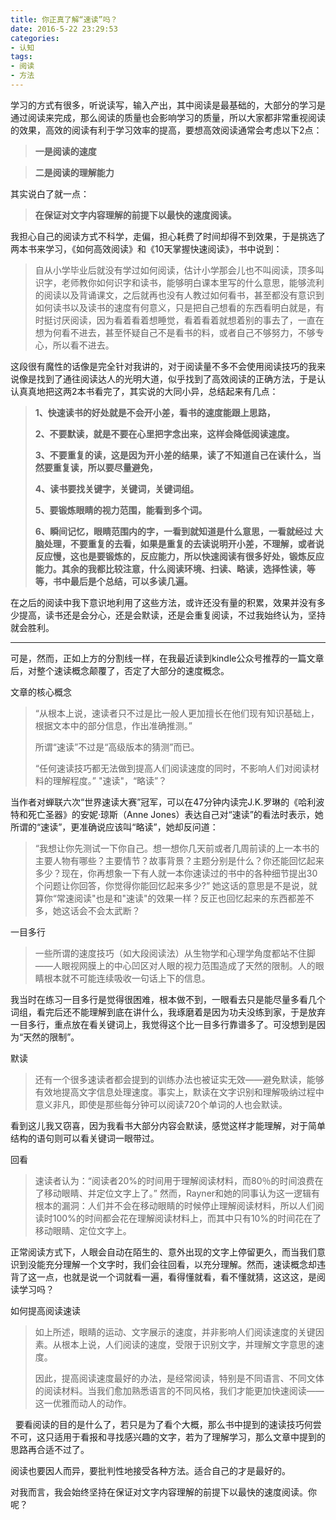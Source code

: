 ```yaml
---
title: 你正真了解“速读”吗？
date: 2016-5-22 23:29:53
categories:
- 认知
tags:
- 阅读
- 方法
---
```


学习的方式有很多，听说读写，输入产出，其中阅读是最基础的，大部分的学习是通过阅读来完成，那么阅读的质量也会影响学习的质量，所以大家都非常重视阅读的效果，高效的阅读有利于学习效率的提高，要想高效阅读通常会考虑以下2点：



> **一是阅读的速度**



> **二是阅读的理解能力**

其实说白了就一点：

> **在保证对文字内容理解的前提下以最快的速度阅读。**

我担心自己的阅读方式不科学，走偏，担心耗费了时间却得不到效果，于是挑选了两本书来学习，《如何高效阅读》和《10天掌握快速阅读》，书中说到：

> 自从小学毕业后就没有学过如何阅读，估计小学那会儿也不叫阅读，顶多叫识字，老师教你如何识字和读书，能够明白课本里写的什么意思，能够流利的阅读以及背诵课文，之后就再也没有人教过如何看书，甚至都没有意识到如何读书以及读书的速度有何意义，只是把自己想看的东西看明白就是，有时挺讨厌阅读，因为看着看着想睡觉，看着看着就想着别的事去了，一直在想为何看不进去，甚至怀疑自己不是看书的料，或者自己不够努力，不够专心，所以看不进去。

这段很有魔性的话像是完全针对我讲的，对于阅读量不多不会使用阅读技巧的我来说像是找到了通往阅读达人的光明大道，似乎找到了高效阅读的正确方法，于是认认真真地把这两2本书看完了，其实说的大同小异，总结起来有几点：

> 

> **1、快速读书的好处就是不会开小差，看书的速度能跟上思路，**
> 
> **2、不要默读，就是不要在心里把字念出来，这样会降低阅读速度。**
> 
> **3、不要重复的读，这是因为开小差的结果，读了不知道自己在读什么，当然要重复读，所以要尽量避免，**
> 
> **4、读书要找关键字，关键词，关键词组。**
> 
> **5、要锻炼眼睛的视力范围，能看到多个词。**
> 
> **6、瞬间记忆，眼睛范围内的字，一看到就知道是什么意思，一看就经过 大脑处理，不要重复的去看，如果是重复的去读说明开小差，不理解，或者说反应慢，这也是要锻炼的，反应能力，所以快速阅读有很多好处，锻炼反应能力。其余的我都比较注意，什么阅读环境、扫读、略读，选择性读，等等，书中最后是个总结，可以多读几遍。**


在之后的阅读中我下意识地利用了这些方法，或许还没有量的积累，效果并没有多少提高，读书还是会分心，还是会默读，还是会重复阅读，不过我始终认为，坚持就会胜利。

----------


可是，然而，正如上方的分割线一样，在我最近读到kindle公众号推荐的一篇文章后，对整个速读概念颠覆了，否定了大部分的速度概念。

文章的核心概念

> “从根本上说，速读者只不过是比一般人更加擅长在他们现有知识基础上，根据文本中的部分信息，作出准确推测。”
> 
> 所谓“速读”不过是“高级版本的猜测”而已。
> 
> “任何速读技巧都无法做到提高人们阅读速度的同时，不影响人们对阅读材料的理解程度。”
> "速读"，“略读”？

当作者对蝉联六次“世界速读大赛”冠军，可以在47分钟内读完J.K.罗琳的《哈利波特和死亡圣器》的安妮·琼斯（Anne Jones）表达自己对“速读”的看法时表示，她所谓的“速读”，更准确说应该叫“略读”，她却反问道：



> “我想让你先测试一下你自己。想一想你几天前或者几周前读的上一本书的主要人物有哪些？主要情节？故事背景？主题分别是什么？你还能回忆起来多少？现在，你再想象一下有人就一本你速读过的书中的各种细节提出30个问题让你回答，你觉得你能回忆起来多少?”
她这话的意思是不是说，就算你“常速阅读"也是和"速读"的效果一样？反正也回忆起来的东西都差不多，她这话会不会太武断？

一目多行



> 一些所谓的速度技巧（如大段阅读法）从生物学和心理学角度都站不住脚——人眼视网膜上的中心凹区对人眼的视力范围造成了天然的限制。人的眼睛根本就不可能连续吸收一句话上下的信息。

我当时在练习一目多行是觉得很困难，根本做不到，一眼看去只是能尽量多看几个词组，看完后还不能理解到底在讲什么，我琢磨着是因为功夫没练到家，于是放弃一目多行，重点放在看关键词上，我觉得这个比一目多行靠谱多了。可没想到是因为“天然的限制”。

默读



> 还有一个很多速读者都会提到的训练办法也被证实无效——避免默读，能够有效地提高文字信息处理速度。事实上，默读在文字识别和理解吸纳过程中意义非凡，即使是那些每分钟可以阅读720个单词的人也会默读。﻿

看到这儿我又窃喜，因为我看书大部分内容会默读，感觉这样才能理解，对于简单结构的语句则可以看关键词一眼带过。

回看



> 速读者认为：“阅读者20%的时间用于理解阅读材料，而80％的时间浪费在了移动眼睛、并定位文字上了。”
然而，Rayner和她的同事认为这一逻辑有根本的漏洞：人们并不会在移动眼睛的时候停止理解阅读材料，所以人们阅读时100%的时间都会花在理解阅读材料上，而其中只有10%的时间花在了移动眼睛、定位文字上。

正常阅读方式下，人眼会自动在陌生的、意外出现的文字上停留更久，而当我们意识到没能充分理解一个文字时，我们会往回看，以充分理解。然而，速读概念却违背了这一点，也就是说一个词就看一遍，看得懂就看，看不懂就猜，这这这，是阅读学习吗？

如何提高阅读速读



> 如上所述，眼睛的运动、文字展示的速度，并非影响人们阅读速度的关键因素。﻿从根本上说，人们阅读的速度，受限于识别文字，并理解文字意思的速度。
> 
> 因此，提高阅读速度最好的办法，是经常阅读，特别是不同语言、不同文体的阅读材料。当我们愈加熟悉语言的不同风格，我们才能更加快速阅读——这一优雅而动人的动作。

﻿
﻿
要看阅读的目的是什么了，若只是为了看个大概，那么书中提到的速读技巧何尝不可，这只适用于看报和寻找感兴趣的文字，若为了理解学习，那么文章中提到的思路再合适不过了。

阅读也要因人而异，要批判性地接受各种方法。适合自己的才是最好的。

对我而言，我会始终坚持在保证对文字内容理解的前提下以最快的速度阅读。你呢？